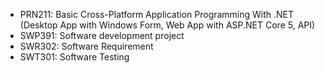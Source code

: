 - PRN211: Basic Cross-Platform Application Programming With .NET (Desktop App with Windows Form, Web App with ASP.NET Core 5, API)
- SWP391: Software development project
- SWR302: Software Requirement
- SWT301: Software Testing
